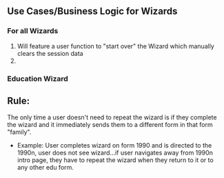 ## Use Cases/Business Logic for Wizards


### For all Wizards

1. Will feature a user function to "start over" the Wizard which manually clears the session data
2. 

### Education Wizard

## Rule:
The only time a user doesn't need to repeat the wizard is if they complete the wizard and it immediately sends them to a different form in that form "family".  
- Example:  User completes wizard on form 1990 and is directed to the 1990n, user does not see wizard...if user navigates away from 1990n intro page, they have to repeat the wizard when they return to it or to any other edu form.
